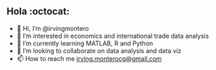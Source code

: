 ## Hola :octocat:
- 👋 Hi, I’m @irvingmontero
- 👀 I’m interested in economics and international trade data analysis 
- 🌱 I’m currently learning MATLAB, R and Python
- 💞️ I’m looking to collaborate on data analysis and data viz
- 📫 How to reach me irving.monterocg@gmail.com

<!---
irvingmontero/irvingmontero is a ✨ special ✨ repository because its `README.md` (this file) appears on your GitHub profile.
You can click the Preview link to take a look at your changes.
--->
